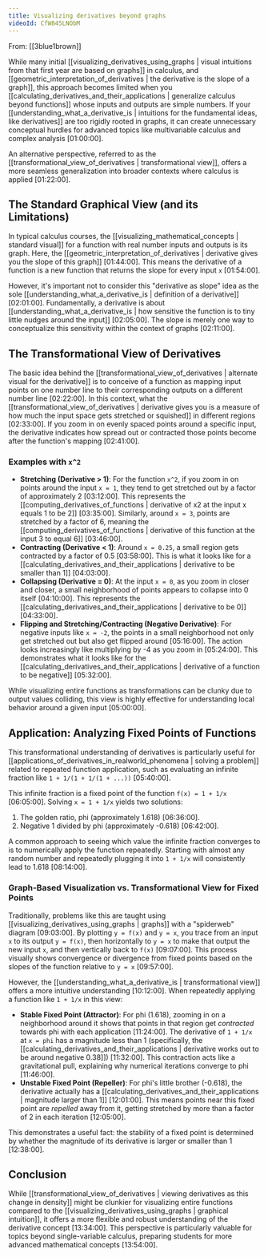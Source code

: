 ```yaml
---
title: Visualizing derivatives beyond graphs
videoId: CfW845LNObM
---
```


From: [[3blue1brown]] <br/> 

While many initial [[visualizing_derivatives_using_graphs | visual intuitions from that first year are based on graphs]] in calculus, and [[geometric_interpretation_of_derivatives | the derivative is the slope of a graph]], this approach becomes limited when you [[calculating_derivatives_and_their_applications | generalize calculus beyond functions]] whose inputs and outputs are simple numbers. If your [[understanding_what_a_derivative_is | intuitions for the fundamental ideas, like derivatives]] are too rigidly rooted in graphs, it can create unnecessary conceptual hurdles for advanced topics like multivariable calculus and complex analysis <a class="yt-timestamp" data-t="01:00:00">[01:00:00]</a>.

An alternative perspective, referred to as the [[transformational_view_of_derivatives | transformational view]], offers a more seamless generalization into broader contexts where calculus is applied <a class="yt-timestamp" data-t="01:22:00">[01:22:00]</a>.

## The Standard Graphical View (and its Limitations)

In typical calculus courses, the [[visualizing_mathematical_concepts | standard visual]] for a function with real number inputs and outputs is its graph. Here, the [[geometric_interpretation_of_derivatives | derivative gives you the slope of this graph]] <a class="yt-timestamp" data-t="01:44:00">[01:44:00]</a>. This means the derivative of a function is a new function that returns the slope for every input `x` <a class="yt-timestamp" data-t="01:54:00">[01:54:00]</a>.

However, it's important not to consider this "derivative as slope" idea as the sole [[understanding_what_a_derivative_is | definition of a derivative]] <a class="yt-timestamp" data-t="02:01:00">[02:01:00]</a>. Fundamentally, a derivative is about [[understanding_what_a_derivative_is | how sensitive the function is to tiny little nudges around the input]] <a class="yt-timestamp" data-t="02:05:00">[02:05:00]</a>. The slope is merely one way to conceptualize this sensitivity within the context of graphs <a class="yt-timestamp" data-t="02:11:00">[02:11:00]</a>.

## The Transformational View of Derivatives

The basic idea behind the [[transformational_view_of_derivatives | alternate visual for the derivative]] is to conceive of a function as mapping input points on one number line to their corresponding outputs on a different number line <a class="yt-timestamp" data-t="02:22:00">[02:22:00]</a>. In this context, what the [[transformational_view_of_derivatives | derivative gives you is a measure of how much the input space gets stretched or squished]] in different regions <a class="yt-timestamp" data-t="02:33:00">[02:33:00]</a>. If you zoom in on evenly spaced points around a specific input, the derivative indicates how spread out or contracted those points become after the function's mapping <a class="yt-timestamp" data-t="02:41:00">[02:41:00]</a>.

### Examples with `x^2`

*   **Stretching (Derivative > 1)**: For the function `x^2`, if you zoom in on points around the input `x = 1`, they tend to get stretched out by a factor of approximately 2 <a class="yt-timestamp" data-t="03:12:00">[03:12:00]</a>. This represents the [[computing_derivatives_of_functions | derivative of x2 at the input x equals 1 to be 2]] <a class="yt-timestamp" data-t="03:35:00">[03:35:00]</a>. Similarly, around `x = 3`, points are stretched by a factor of 6, meaning the [[computing_derivatives_of_functions | derivative of this function at the input 3 to equal 6]] <a class="yt-timestamp" data-t="03:46:00">[03:46:00]</a>.
*   **Contracting (Derivative < 1)**: Around `x = 0.25`, a small region gets contracted by a factor of 0.5 <a class="yt-timestamp" data-t="03:58:00">[03:58:00]</a>. This is what it looks like for a [[calculating_derivatives_and_their_applications | derivative to be smaller than 1]] <a class="yt-timestamp" data-t="04:03:00">[04:03:00]</a>.
*   **Collapsing (Derivative = 0)**: At the input `x = 0`, as you zoom in closer and closer, a small neighborhood of points appears to collapse into 0 itself <a class="yt-timestamp" data-t="04:10:00">[04:10:00]</a>. This represents the [[calculating_derivatives_and_their_applications | derivative to be 0]] <a class="yt-timestamp" data-t="04:33:00">[04:33:00]</a>.
*   **Flipping and Stretching/Contracting (Negative Derivative)**: For negative inputs like `x = -2`, the points in a small neighborhood not only get stretched out but also get flipped around <a class="yt-timestamp" data-t="05:16:00">[05:16:00]</a>. The action looks increasingly like multiplying by -4 as you zoom in <a class="yt-timestamp" data-t="05:24:00">[05:24:00]</a>. This demonstrates what it looks like for the [[calculating_derivatives_and_their_applications | derivative of a function to be negative]] <a class="yt-timestamp" data-t="05:32:00">[05:32:00]</a>.

While visualizing entire functions as transformations can be clunky due to output values colliding, this view is highly effective for understanding local behavior around a given input <a class="yt-timestamp" data-t="05:00:00">[05:00:00]</a>.

## Application: Analyzing Fixed Points of Functions

This transformational understanding of derivatives is particularly useful for [[applications_of_derivatives_in_realworld_phenomena | solving a problem]] related to repeated function application, such as evaluating an infinite fraction like `1 + 1/(1 + 1/(1 + ...))` <a class="yt-timestamp" data-t="05:40:00">[05:40:00]</a>.

This infinite fraction is a fixed point of the function `f(x) = 1 + 1/x` <a class="yt-timestamp" data-t="06:05:00">[06:05:00]</a>. Solving `x = 1 + 1/x` yields two solutions:
1.  The golden ratio, phi (approximately 1.618) <a class="yt-timestamp" data-t="06:36:00">[06:36:00]</a>.
2.  Negative 1 divided by phi (approximately -0.618) <a class="yt-timestamp" data-t="06:42:00">[06:42:00]</a>.

A common approach to seeing which value the infinite fraction converges to is to numerically apply the function repeatedly. Starting with almost any random number and repeatedly plugging it into `1 + 1/x` will consistently lead to 1.618 <a class="yt-timestamp" data-t="08:14:00">[08:14:00]</a>.

### Graph-Based Visualization vs. Transformational View for Fixed Points

Traditionally, problems like this are taught using [[visualizing_derivatives_using_graphs | graphs]] with a "spiderweb" diagram <a class="yt-timestamp" data-t="09:03:00">[09:03:00]</a>. By plotting `y = f(x)` and `y = x`, you trace from an input `x` to its output `y = f(x)`, then horizontally to `y = x` to make that output the new input `x`, and then vertically back to `f(x)` <a class="yt-timestamp" data-t="09:07:00">[09:07:00]</a>. This process visually shows convergence or divergence from fixed points based on the slopes of the function relative to `y = x` <a class="yt-timestamp" data-t="09:57:00">[09:57:00]</a>.

However, the [[understanding_what_a_derivative_is | transformational view]] offers a more intuitive understanding <a class="yt-timestamp" data-t="10:12:00">[10:12:00]</a>. When repeatedly applying a function like `1 + 1/x` in this view:
*   **Stable Fixed Point (Attractor)**: For phi (1.618), zooming in on a neighborhood around it shows that points in that region get *contracted* towards phi with each application <a class="yt-timestamp" data-t="11:24:00">[11:24:00]</a>. The derivative of `1 + 1/x` at `x = phi` has a magnitude less than 1 (specifically, the [[calculating_derivatives_and_their_applications | derivative works out to be around negative 0.38]]) <a class="yt-timestamp" data-t="11:32:00">[11:32:00]</a>. This contraction acts like a gravitational pull, explaining why numerical iterations converge to phi <a class="yt-timestamp" data-t="11:46:00">[11:46:00]</a>.
*   **Unstable Fixed Point (Repeller)**: For phi's little brother (-0.618), the derivative actually has a [[calculating_derivatives_and_their_applications | magnitude larger than 1]] <a class="yt-timestamp" data-t="12:01:00">[12:01:00]</a>. This means points near this fixed point are *repelled* away from it, getting stretched by more than a factor of 2 in each iteration <a class="yt-timestamp" data-t="12:05:00">[12:05:00]</a>.

This demonstrates a useful fact: the stability of a fixed point is determined by whether the magnitude of its derivative is larger or smaller than 1 <a class="yt-timestamp" data-t="12:38:00">[12:38:00]</a>.

## Conclusion

While [[transformational_view_of_derivatives | viewing derivatives as this change in density]] might be clunkier for visualizing entire functions compared to the [[visualizing_derivatives_using_graphs | graphical intuition]], it offers a more flexible and robust understanding of the derivative concept <a class="yt-timestamp" data-t="13:34:00">[13:34:00]</a>. This perspective is particularly valuable for topics beyond single-variable calculus, preparing students for more advanced mathematical concepts <a class="yt-timestamp" data-t="13:54:00">[13:54:00]</a>.